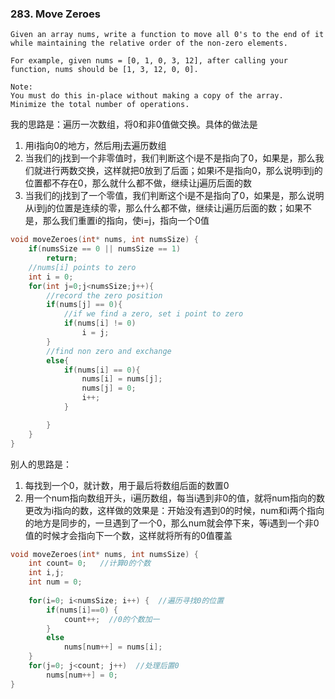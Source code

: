 ### 283. Move Zeroes

~~~
Given an array nums, write a function to move all 0's to the end of it while maintaining the relative order of the non-zero elements.

For example, given nums = [0, 1, 0, 3, 12], after calling your function, nums should be [1, 3, 12, 0, 0].

Note:
You must do this in-place without making a copy of the array.
Minimize the total number of operations.
~~~



我的思路是：遍历一次数组，将0和非0值做交换。具体的做法是

1. 用i指向0的地方，然后用j去遍历数组
2. 当我们的j找到一个非零值时，我们判断这个i是不是指向了0，如果是，那么我们就进行两数交换，这样就把0放到了后面；如果i不是指向0，那么说明i到j的位置都不存在0，那么就什么都不做，继续让j遍历后面的数
3. 当我们的j找到了一个零值，我们判断这个i是不是指向了0，如果是，那么说明从i到j的位置是连续的零，那么什么都不做，继续让j遍历后面的数；如果不是，那么我们重置i的指向，使i=j，指向一个0值



~~~C
void moveZeroes(int* nums, int numsSize) {
    if(numsSize == 0 || numsSize == 1)
        return;
  	//nums[i] points to zero
    int i = 0;
    for(int j=0;j<numsSize;j++){
        //record the zero position
        if(nums[j] == 0){
          	//if we find a zero, set i point to zero 
            if(nums[i] != 0)
                i = j;    
        }
      	//find non zero and exchange 
        else{
            if(nums[i] == 0){
                nums[i] = nums[j];
                nums[j] = 0;
                i++;                
            }

        }   
    }
}
~~~

别人的思路是：

1. 每找到一个0，就计数，用于最后将数组后面的数置0
2. 用一个num指向数组开头，i遍历数组，每当i遇到非0的值，就将num指向的数更改为i指向的数，这样做的效果是：开始没有遇到0的时候，num和i两个指向的地方是同步的，一旦遇到了一个0，那么num就会停下来，等i遇到一个非0值的时候才会指向下一个数，这样就将所有的0值覆盖

~~~C
void moveZeroes(int* nums, int numsSize) {
    int count= 0;   //计算0的个数  
    int i,j;  
    int num = 0;   
    
    for(i=0; i<numsSize; i++) {  //遍历寻找0的位置
        if(nums[i]==0) {  
            count++;  //0的个数加一
        }  
        else  
            nums[num++] = nums[i];  
    }   
    for(j=0; j<count; j++)  //处理后置0 
        nums[num++] = 0;  
}
~~~

